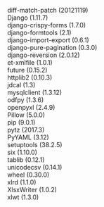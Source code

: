 diff-match-patch (20121119)  
Django (1.11.7)  
django-crispy-forms (1.7.0)  
django-formtools (2.1)  
django-import-export (0.6.1)  
django-pure-pagination (0.3.0)  
django-reversion (2.0.12)  
et-xmlfile (1.0.1)  
future (0.15.2)  
httplib2 (0.10.3)  
jdcal (1.3)  
mysqlclient (1.3.12)  
odfpy (1.3.6)  
openpyxl (2.4.9)  
Pillow (5.0.0)  
pip (9.0.1)  
pytz (2017.3)  
PyYAML (3.12)  
setuptools (38.2.5)  
six (1.10.0)  
tablib (0.12.1)  
unicodecsv (0.14.1)  
wheel (0.30.0)  
xlrd (1.1.0)  
XlsxWriter (1.0.2)  
xlwt (1.3.0)  